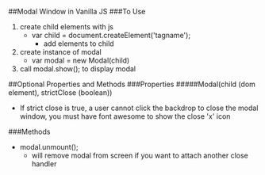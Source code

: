 ##Modal Window in Vanilla JS
###To Use
1. create child elements with js
    * var child = document.createElement('tagname');
        * add elements to child
2. create instance of modal
    * var modal = new Modal(child)
3. call modal.show(); to display modal

##Optional Properties and Methods
###Properties
#####Modal(child (dom element), strictClose (boolean))
* If strict close is true, a user cannot click the backdrop to close the modal window, you must have font awesome to show the close 'x' icon


###Methods
* modal.unmount();
    * will remove modal from screen if you want to attach another close handler
